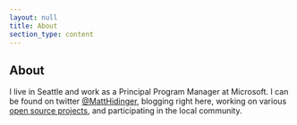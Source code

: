 ```yaml
---
layout: null
title: About
section_type: content
---
```

## About

I live in Seattle and work as a Principal Program Manager at Microsoft. I can be found on twitter [@MattHidinger](http://twitter.com/matthidinger), blogging right here, working on various [open source projects](https://github.com/matthidinger), and participating in the local community. 

